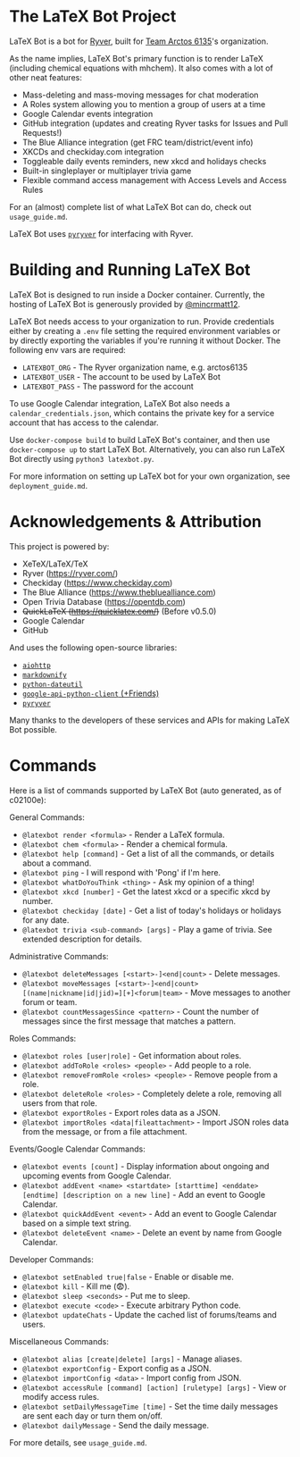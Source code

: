 # The LaTeX Bot Project

LaTeX Bot is a bot for [Ryver](https://ryver.com/), built for [Team Arctos 6135](https://www.arctos6135.com/)'s organization.

As the name implies, LaTeX Bot's primary function is to render LaTeX (including chemical equations with mhchem).
It also comes with a lot of other neat features:
- Mass-deleting and mass-moving messages for chat moderation
- A Roles system allowing you to mention a group of users at a time
- Google Calendar events integration
- GitHub integration (updates and creating Ryver tasks for Issues and Pull Requests!)
- The Blue Alliance integration (get FRC team/district/event info)
- XKCDs and checkiday.com integration
- Toggleable daily events reminders, new xkcd and holidays checks
- Built-in singleplayer or multiplayer trivia game
- Flexible command access management with Access Levels and Access Rules

For an (almost) complete list of what LaTeX Bot can do, check out `usage_guide.md`.

LaTeX Bot uses [`pyryver`](https://github.com/tylertian123/pyryver) for interfacing with Ryver.

# Building and Running LaTeX Bot

LaTeX Bot is designed to run inside a Docker container. Currently, the hosting of LaTeX Bot is generously provided by [@mincrmatt12](https://github.com/mincrmatt12). 

LaTeX Bot needs access to your organization to run. 
Provide credentials either by creating a `.env` file setting the required environment variables or by directly exporting the variables if you're running it without Docker.
The following env vars are required:
- `LATEXBOT_ORG` - The Ryver organization name, e.g. arctos6135
- `LATEXBOT_USER` - The account to be used by LaTeX Bot
- `LATEXBOT_PASS` - The password for the account

To use Google Calendar integration, LaTeX Bot also needs a `calendar_credentials.json`, which contains the private key for a service account that has access to the calendar.

Use `docker-compose build` to build LaTeX Bot's container, and then use `docker-compose up` to start LaTeX Bot. 
Alternatively, you can also run LaTeX Bot directly using `python3 latexbot.py`.

For more information on setting up LaTeX bot for your own organization, see `deployment_guide.md`.

# Acknowledgements & Attribution
This project is powered by:
- XeTeX/LaTeX/TeX
- Ryver (https://ryver.com/)
- Checkiday (https://www.checkiday.com)
- The Blue Alliance (https://www.thebluealliance.com)
- Open Trivia Database (https://opentdb.com)
- ~~QuickLaTeX (https://quicklatex.com/)~~ (Before v0.5.0)
- Google Calendar
- GitHub

And uses the following open-source libraries:
- [`aiohttp`](https://pypi.org/project/aiohttp/)
- [`markdownify`](https://pypi.org/project/markdownify/)
- [`python-dateutil`](https://pypi.org/project/python-dateutil/)
- [`google-api-python-client` (+Friends)](https://pypi.org/project/google-api-python-client/)
- [`pyryver`](https://pypi.org/project/pyryver/)

Many thanks to the developers of these services and APIs for making LaTeX Bot possible.

# Commands
Here is a list of commands supported by LaTeX Bot (auto generated, as of c02100e):

General Commands:
  - `@latexbot render <formula>` - Render a LaTeX formula. 
  - `@latexbot chem <formula>` - Render a chemical formula. 
  - `@latexbot help [command]` - Get a list of all the commands, or details about a command. 
  - `@latexbot ping` - I will respond with 'Pong' if I'm here. 
  - `@latexbot whatDoYouThink <thing>` - Ask my opinion of a thing! 
  - `@latexbot xkcd [number]` - Get the latest xkcd or a specific xkcd by number. 
  - `@latexbot checkiday [date]` - Get a list of today's holidays or holidays for any date. 
  - `@latexbot trivia <sub-command> [args]` - Play a game of trivia. See extended description for details. 

Administrative Commands:
  - `@latexbot deleteMessages [<start>-]<end|count>` - Delete messages.
  - `@latexbot moveMessages [<start>-]<end|count> [(name|nickname|id|jid)=][+]<forum|team>` - Move messages to another forum or team.
  - `@latexbot countMessagesSince <pattern>` - Count the number of messages since the first message that matches a pattern.

Roles Commands:
  - `@latexbot roles [user|role]` - Get information about roles. 
  - `@latexbot addToRole <roles> <people>` - Add people to a role.
  - `@latexbot removeFromRole <roles> <people>` - Remove people from a role.
  - `@latexbot deleteRole <roles>` - Completely delete a role, removing all users from that role.
  - `@latexbot exportRoles` - Export roles data as a JSON. 
  - `@latexbot importRoles <data|fileattachment>` - Import JSON roles data from the message, or from a file attachment.

Events/Google Calendar Commands:
  - `@latexbot events [count]` - Display information about ongoing and upcoming events from Google Calendar. 
  - `@latexbot addEvent <name> <startdate> [starttime] <enddate> [endtime] [description on a new line]` - Add an event to Google Calendar.
  - `@latexbot quickAddEvent <event>` - Add an event to Google Calendar based on a simple text string.
  - `@latexbot deleteEvent <name>` - Delete an event by name from Google Calendar.

Developer Commands:
  - `@latexbot setEnabled true|false` - Enable or disable me.
  - `@latexbot kill` - Kill me (:fearful:).
  - `@latexbot sleep <seconds>` - Put me to sleep.
  - `@latexbot execute <code>` - Execute arbitrary Python code.
  - `@latexbot updateChats` - Update the cached list of forums/teams and users.

Miscellaneous Commands:
  - `@latexbot alias [create|delete] [args]` - Manage aliases.
  - `@latexbot exportConfig` - Export config as a JSON. 
  - `@latexbot importConfig <data>` - Import config from JSON.
  - `@latexbot accessRule [command] [action] [ruletype] [args]` - View or modify access rules.
  - `@latexbot setDailyMessageTime [time]` - Set the time daily messages are sent each day or turn them on/off.
  - `@latexbot dailyMessage` - Send the daily message.


For more details, see `usage_guide.md`.
